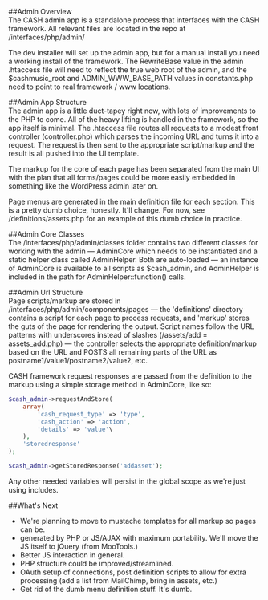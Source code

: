 ##Admin Overview  
The CASH admin app is a standalone process that interfaces with the CASH framework. 
All relevant files are located in the repo at /interfaces/php/admin/  

The dev installer will set up the admin app, but for a manual install you need a 
working install of the framework. The RewriteBase value in the admin .htaccess 
file will need to reflect the true web root of the admin, and the $cashmusic_root 
and ADMIN_WWW_BASE_PATH values in constants.php need to point to real framework / 
www locations.  


##Admin App Structure  
The admin app is a little duct-tapey right now, with lots of improvements to the 
PHP to come. All of the heavy lifting is handled in the framework, so the app itself 
is minimal. The .htaccess file routes all requests to a modest front controller 
(controller.php) which parses the incoming URL and turns it into a request. The 
request is then sent to the appropriate script/markup and the result is all pushed 
into the UI template. 

The markup for the core of each page has been separated from the main UI with the 
plan that all forms/pages could be more easily embedded in something like the 
WordPress admin later on. 

Page menus are generated in the main definition file for each section. This is a 
pretty dumb choice, honestly. It'll change. For now, see /definitions/assets.php 
for an example of this dumb choice in practice. 


##Admin Core Classes  
The /interfaces/php/admin/classes folder contains two different classes for working 
with the admin — AdminCore which needs to be instantiated and a static helper class 
called AdminHelper. Both are auto-loaded — an instance of AdminCore is available to 
all scripts as $cash_admin, and AdminHelper is included in the path for 
AdminHelper::function() calls. 


##Admin Url Structure  
Page scripts/markup are stored in /interfaces/php/admin/components/pages — the 
'definitions' directory contains a script for each page to process requests, and 
'markup' stores the guts of the page for rendering the output. Script names follow 
the URL patterns with underscores instead of slashes (/assets/add = assets_add.php) 
— the controller selects the appropriate definition/markup based on the URL and 
POSTS all remaining parts of the URL as postname1/value1/postname2/value2, etc.

CASH framework request responses are passed from the definition to the markup 
using a simple storage method in AdminCore, like so:  
  
```php
$cash_admin->requestAndStore(
	array(
		'cash_request_type' => 'type', 
		'cash_action' => 'action',
		'details' => 'value'\
	),
	'storedresponse'
);

$cash_admin->getStoredResponse('addasset');
```  
  
Any other needed variables will persist in the global scope as we're just using 
includes.  


##What's Next  
 - We're planning to move to mustache templates for all markup so pages can be.  
 - generated by PHP or JS/AJAX with maximum portability. We'll move the JS itself 
   to jQuery (from MooTools.)  
 - Better JS interaction in general.  
 - PHP structure could be improved/streamlined.  
 - OAuth setup of connections, post definition scripts to allow for extra 
   processing (add a list from MailChimp, bring in assets, etc.)  
 - Get rid of the dumb menu definition stuff. It's dumb.

 